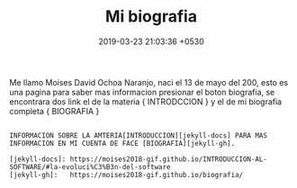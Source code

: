 ﻿---
layout: post
title:  "Mi biografia"
date:   2019-03-23 21:03:36 +0530
Numero: 593 99 843 8021
categories: Ingenieria Programacion Biografia
---
Me llamo Moises David Ochoa Naranjo, naci el 13 de mayo del 200, esto es una pagina  para saber mas informacion presionar el boton biografia, se encontrara dos link el de la materia { INTRODCCION }
y el de mi biografia completa { BIOGRAFIA }
```

INFORMACION SOBRE LA AMTERIA[INTRODUCCION][jekyll-docs] PARA MAS INFORMACION EN MI CUENTA DE FACE [BIOGRAFIA][jekyll-gh]. 

[jekyll-docs]: https://moises2018-gif.github.io/INTRODUCCION-AL-SOFTWARE/#la-evoluci%C3%B3n-del-software
[jekyll-gh]:   https://moises2018-gif.github.io/biografia/
